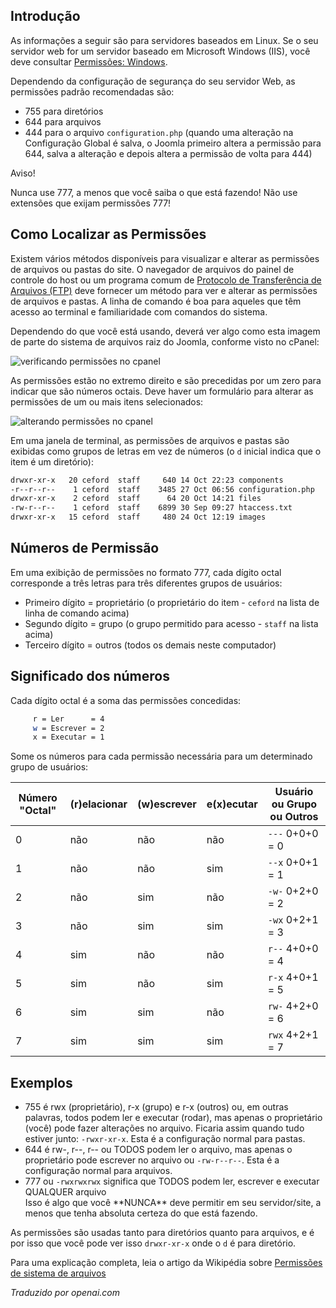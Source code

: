 <!-- Filename: Verifying_permissions / Display title: Permissões de Arquivo: Linux   -->

## Introdução

As informações a seguir são para servidores baseados em Linux. Se o seu servidor web for um servidor baseado em Microsoft Windows (IIS), você deve consultar [Permissões: Windows](jdocmanual?article=user/test-installations/permissions-windows).

Dependendo da configuração de segurança do seu servidor Web, as permissões padrão recomendadas são:

- 755 para diretórios
- 644 para arquivos
- 444 para o arquivo `configuration.php` (quando uma alteração na Configuração Global é salva, o Joomla primeiro altera a permissão para 644, salva a alteração e depois altera a permissão de volta para 444)

<div class="alert alert-warning">
Aviso!

Nunca use 777, a menos que você saiba o que está fazendo! Não use extensões que exijam permissões 777!
</div>

## Como Localizar as Permissões

Existem vários métodos disponíveis para visualizar e alterar as permissões de arquivos ou pastas do site. O navegador de arquivos do painel de controle do host ou um programa comum de [Protocolo de Transferência de Arquivos (FTP)](https://en.wikipedia.org/wiki/File_Transfer_Protocol) deve fornecer um método para ver e alterar as permissões de arquivos e pastas. A linha de comando é boa para aqueles que têm acesso ao terminal e familiaridade com comandos do sistema.

Dependendo do que você está usando, deverá ver algo como esta imagem de parte do sistema de arquivos raiz do Joomla, conforme visto no cPanel:

![verificando permissões no cpanel](../../../en/images/test-installations/verifying-permissions-cpanel.png)

As permissões estão no extremo direito e são precedidas por um zero para indicar que são números octais. Deve haver um formulário para alterar as permissões de um ou mais itens selecionados:

![alterando permissões no cpanel](../../../en/images/test-installations/verifying-permissions-cpanel-change.png)

Em uma janela de terminal, as permissões de arquivos e pastas são exibidas como grupos de letras em vez de números (o `d` inicial indica que o item é um diretório):

```sh
drwxr-xr-x   20 ceford  staff     640 14 Oct 22:23 components
-r--r--r--    1 ceford  staff    3485 27 Oct 06:56 configuration.php
drwxr-xr-x    2 ceford  staff      64 20 Oct 14:21 files
-rw-r--r--    1 ceford  staff    6899 30 Sep 09:27 htaccess.txt
drwxr-xr-x   15 ceford  staff     480 24 Oct 12:19 images
```

## Números de Permissão

Em uma exibição de permissões no formato 777, cada dígito octal corresponde a três letras para três diferentes grupos de usuários:

- Primeiro dígito = proprietário (o proprietário do item - `ceford` na lista de linha de comando acima)
- Segundo dígito = grupo (o grupo permitido para acesso - `staff` na lista acima)
- Terceiro dígito = outros (todos os demais neste computador)

## Significado dos números

Cada dígito octal é a soma das permissões concedidas:
```sh
     r = Ler      = 4
     w = Escrever = 2
     x = Executar = 1
```
Some os números para cada permissão necessária para um determinado grupo de usuários:

| Número "Octal" | (r)elacionar | (w)escrever | e(x)ecutar | Usuário ou Grupo ou Outros |
|----------------|--------------|-------------|------------|----------------------------|
| 0              | não          | não         | não        | `---` 0+0+0 = 0            |
| 1              | não          | não         | sim        | `--x` 0+0+1 = 1            |
| 2              | não          | sim         | não        | `-w-` 0+2+0 = 2            |
| 3              | não          | sim         | sim        | `-wx` 0+2+1 = 3            |
| 4              | sim          | não         | não        | `r--` 4+0+0 = 4            |
| 5              | sim          | não         | sim        | `r-x` 4+0+1 = 5            |
| 6              | sim          | sim         | não        | `rw-` 4+2+0 = 6            |
| 7              | sim          | sim         | sim        | `rwx` 4+2+1 = 7            |


## Exemplos

- 755 é rwx (proprietário), r-x (grupo) e r-x (outros) ou, em outras palavras, todos podem ler e executar (rodar), mas apenas o proprietário (você) pode fazer alterações no arquivo. Ficaria assim quando tudo estiver junto: `-rwxr-xr-x`. Esta é a configuração normal para pastas.
- 644 é rw-, r--, r-- ou TODOS podem ler o arquivo, mas apenas o proprietário pode escrever no arquivo ou `-rw-r--r--`. Esta é a configuração normal para arquivos.
- 777 ou `-rwxrwxrwx` significa que TODOS podem ler, escrever e executar QUALQUER arquivo
  <div class="alert alert-warning">
  Isso é algo que você **NUNCA** deve permitir em seu servidor/site, a menos que tenha absoluta certeza do que está fazendo.
  </div>

As permissões são usadas tanto para diretórios quanto para arquivos, e é por isso que você pode ver isso `drwxr-xr-x` onde o `d` é para diretório.

Para uma explicação completa, leia o artigo da Wikipédia sobre
[Permissões de sistema de arquivos](https://en.wikipedia.org/wiki/Filesystem_permissions)

*Traduzido por openai.com*

